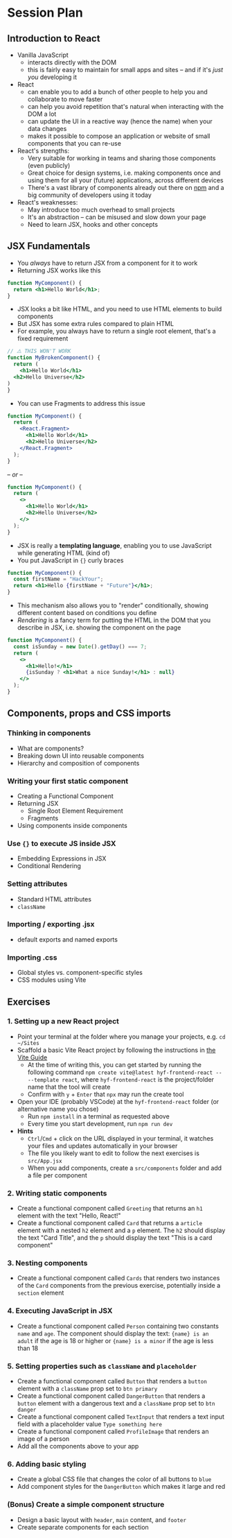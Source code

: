# Session Plan

## Introduction to React

- Vanilla JavaScript
  - interacts directly with the DOM
  - this is fairly easy to maintain for small apps and sites – and if it's _just you_ developing it
- React
  - can enable you to add a bunch of other people to help you and collaborate to move faster
  - can help you avoid repetition that's natural when interacting with the DOM a lot
  - can update the UI in a reactive way (hence the name) when your data changes
  - makes it possible to compose an application or website of small components that you can re-use
- React's strengths:
  - Very suitable for working in teams and sharing those components (even publicly)
  - Great choice for design systems, i.e. making components once and using them for all your (future) applications,
    across different devices
  - There's a vast library of components already out there on [npm](https://npmjs.com) and a big community of developers
    using
    it today
- React's weaknesses:
  - May introduce too much overhead to small projects
  - It's an abstraction – can be misused and slow down your page
  - Need to learn JSX, hooks and other concepts

## JSX Fundamentals

- You _always_ have to return JSX from a component for it to work
- Returning JSX works like this

```jsx
function MyComponent() {
  return <h1>Hello World</h1>;
}
```

- JSX looks a bit like HTML, and you need to use HTML elements to build components
- But JSX has some extra rules compared to plain HTML
- For example, you always have to return a single root element, that's a fixed requirement

```jsx
// ⚠️ THIS WON'T WORK
function MyBrokenComponent() {
  return (
    <h1>Hello World</h1>
  <h2>Hello Universe</h2>
)
}
```

- You can use Fragments to address this issue

```jsx
function MyComponent() {
  return (
    <React.Fragment>
      <h1>Hello World</h1>
      <h2>Hello Universe</h2>
    </React.Fragment>
  );
}
```

– _or_ –

```jsx
function MyComponent() {
  return (
    <>
      <h1>Hello World</h1>
      <h2>Hello Universe</h2>
    </>
  );
}
```

- JSX is really a **templating language**, enabling you to use JavaScript while generating HTML (kind of)
- You put JavaScript in `{}` curly braces

```jsx
function MyComponent() {
  const firstName = "HackYour";
  return <h1>Hello {firstName + "Future"}</h1>;
}
```

- This mechanism also allows you to "render" conditionally, showing different content based on conditions you define
- _Rendering_ is a fancy term for putting the HTML in the DOM that you describe in JSX, i.e. showing the component on the
  page

```jsx
function MyComponent() {
  const isSunday = new Date().getDay() === 7;
  return (
    <>
      <h1>Hello!</h1>
      {isSunday ? <h1>What a nice Sunday!</h1> : null}
    </>
  );
}
```

## Components, props and CSS imports

### Thinking in components

- What are components?
- Breaking down UI into reusable components
- Hierarchy and composition of components

### Writing your first static component

- Creating a Functional Component
- Returning JSX
  - Single Root Element Requirement
  - Fragments
- Using components inside components

### Use `{}` to execute JS inside JSX

- Embedding Expressions in JSX
- Conditional Rendering

### Setting attributes

- Standard HTML attributes
- `className`

### Importing / exporting .jsx

- default exports and named exports

### Importing .css

- Global styles vs. component-specific styles
- CSS modules using Vite

## Exercises

### 1. Setting up a new React project

- Point your terminal at the folder where you manage your projects, e.g. `cd ~/Sites`
- Scaffold a basic Vite React project by following the instructions
  in [the Vite Guide](https://vite.dev/guide/#scaffolding-your-first-vite-project)
  - At the time of writing this, you can get started by running the following command
    `npm create vite@latest hyf-frontend-react -- --template react`, where `hyf-frontend-react` is the project/folder
    name that the tool will create
  - Confirm with `y` + `Enter` that `npx` may run the create tool
- Open your IDE (probably VSCode) at the `hyf-frontend-react` folder (or alternative name you chose)
  - Run `npm install` in a terminal as requested above
  - Every time you start development, run `npm run dev`
- **Hints**
  - `Ctrl`/`Cmd` + click on the URL displayed in your terminal, it watches your files and updates automatically in your
    browser
  - The file you likely want to edit to follow the next exercises is `src/App.jsx`
  - When you add components, create a `src/components` folder and add a file per component

### 2. Writing static components

- Create a functional component called `Greeting` that returns an `h1` element with the text "Hello, React!"
- Create a functional component called `Card` that returns a `article` element with a nested `h2` element and a `p`
  element. The `h2` should display the text "Card Title", and the `p` should display the text "This is a card component"

### 3. Nesting components

- Create a functional component called `Cards` that renders two instances of the `Card` components from the previous
  exercise, potentially inside a `section` element

### 4. Executing JavaScript in JSX

- Create a functional component called `Person` containing two constants `name` and `age`. The component should display
  the text: `{name} is an adult` if the age is 18 or higher or `{name} is a minor` if the age is less than 18

### 5. Setting properties such as `className` and `placeholder`

- Create a functional component called `Button` that renders a `button` element with a `className` prop set to
  `btn primary`
- Create a functional component called `DangerButton` that renders a `button` element with a dangerous text and a
  `className` prop set to `btn danger`
- Create a functional component called `TextInput` that renders a text input field with a placeholder value
  `Type something here`
- Create a functional component called `ProfileImage` that renders an image of a person
- Add all the components above to your app

### 6. Adding basic styling

- Create a global CSS file that changes the color of all buttons to `blue`
- Add component styles for the `DangerButton` which makes it large and red

### (Bonus) Create a simple component structure

- Design a basic layout with `header`, `main` content, and `footer`
- Create separate components for each section
